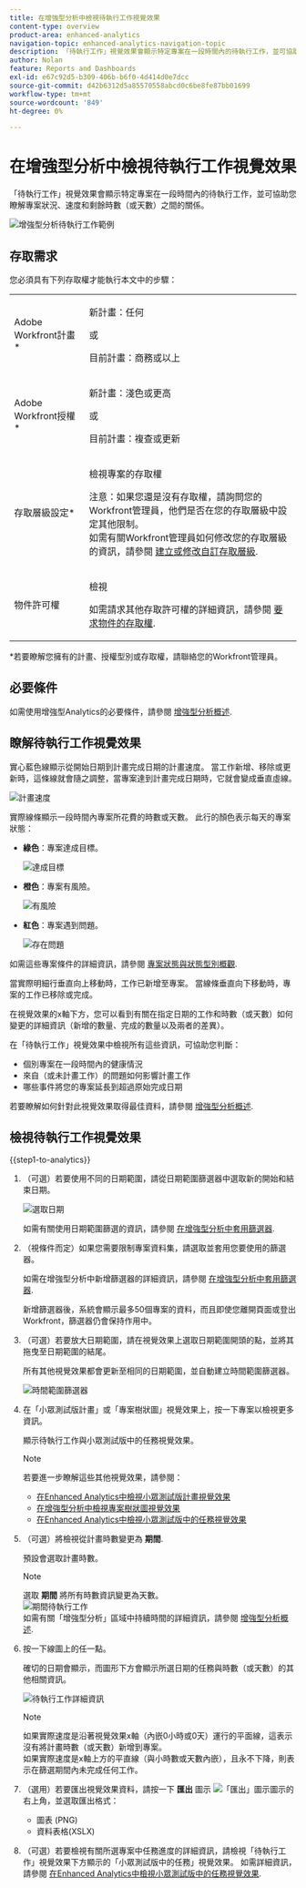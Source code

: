```yaml
---
title: 在增強型分析中檢視待執行工作視覺效果
content-type: overview
product-area: enhanced-analytics
navigation-topic: enhanced-analytics-navigation-topic
description: 「待執行工作」視覺效果會顯示特定專案在一段時間內的待執行工作，並可協助您瞭解專案狀況、速度和剩餘時數（或天數）之間的關係。
author: Nolan
feature: Reports and Dashboards
exl-id: e67c92d5-b309-406b-b6f0-4d414d0e7dcc
source-git-commit: d42b6312d5a85570558abcd0c6be8fe87bb01699
workflow-type: tm+mt
source-wordcount: '849'
ht-degree: 0%

---
```


# 在增強型分析中檢視待執行工作視覺效果

「待執行工作」視覺效果會顯示特定專案在一段時間內的待執行工作，並可協助您瞭解專案狀況、速度和剩餘時數（或天數）之間的關係。

![增強型分析待執行工作範例](assets/burndown120623.png)

## 存取需求

您必須具有下列存取權才能執行本文中的步驟：

<table style="table-layout:auto"> 
 <col> 
 <col> 
 <tbody> 
  <tr> 
   <td role="rowheader">Adobe Workfront計畫*</td> 
   <td>
      <p>新計畫：任何</p>
      <p>或</p>
      <p>目前計畫：商務或以上</p></td>
  </tr> 
  <tr> 
   <td role="rowheader">Adobe Workfront授權*</td> 
   <td>
      <p>新計畫：淺色或更高</p>
      <p>或</p>
      <p>目前計畫：複查或更新</p>
   </td> 
  </tr> 
  <tr> 
   <td role="rowheader">存取層級設定*</td> 
   <td> <p>檢視專案的存取權</p> <p>注意：如果您還是沒有存取權，請詢問您的Workfront管理員，他們是否在您的存取層級中設定其他限制。<br>如需有關Workfront管理員如何修改您的存取層級的資訊，請參閱 <a href="../administration-and-setup/add-users/configure-and-grant-access/create-modify-access-levels.md" class="MCXref xref">建立或修改自訂存取層級</a>.</p> </td> 
  </tr> 
  <tr> 
   <td role="rowheader">物件許可權</td> 
   <td> <p>檢視</p> <p>如需請求其他存取許可權的詳細資訊，請參閱 <a href="../workfront-basics/grant-and-request-access-to-objects/request-access.md" class="MCXref xref">要求物件的存取權</a>.</p> </td> 
  </tr> 
 </tbody> 
</table>

&#42;若要瞭解您擁有的計畫、授權型別或存取權，請聯絡您的Workfront管理員。

## 必要條件

如需使用增強型Analytics的必要條件，請參閱 [增強型分析概述](../enhanced-analytics/enhanced-analytics-overview.md#prerequisites).

## 瞭解待執行工作視覺效果

實心藍色線顯示從開始日期到計畫完成日期的計畫速度。 當工作新增、移除或更新時，這條線就會隨之調整，當專案達到計畫完成日期時，它就會變成垂直虛線。

![計畫速度](assets/burndown-planned-line.png)

實際線條顯示一段時間內專案所花費的時數或天數。 此行的顏色表示每天的專案狀態：

* **綠色**：專案達成目標。

  ![達成目標](assets/burndown-green.png)

* **橙色**：專案有風險。

  ![有風險](assets/burndown-orange.png)

* **紅色**：專案遇到問題。

  ![存在問題](assets/burndown-red.png)

如需這些專案條件的詳細資訊，請參閱 [專案狀態與狀態型別概觀](../manage-work/projects/manage-projects/project-condition-and-condition-type.md).

當實際明細行垂直向上移動時，工作已新增至專案。 當線條垂直向下移動時，專案的工作已移除或完成。

在視覺效果的x軸下方，您可以看到有關在指定日期的工作和時數（或天數）如何變更的詳細資訊（新增的數量、完成的數量以及兩者的差異）。

在「待執行工作」視覺效果中檢視所有這些資訊，可協助您判斷：

* 個別專案在一段時間內的健康情況
* 來自（或未計畫工作）的問題如何影響計畫工作
* 哪些事件將您的專案延長到超過原始完成日期

若要瞭解如何針對此視覺效果取得最佳資料，請參閱 [增強型分析概述](../enhanced-analytics/enhanced-analytics-overview.md).

## 檢視待執行工作視覺效果

{{step1-to-analytics}}

1. （可選）若要使用不同的日期範圍，請從日期範圍篩選器中選取新的開始和結束日期。

   ![選取日期](assets/filters-select-date-range-350x344.png)

   如需有關使用日期範圍篩選的資訊，請參閱 [在增強型分析中套用篩選器](../enhanced-analytics/use-enhanced-analytics-filters.md).

1. （視條件而定）如果您需要限制專案資料集，請選取並套用您要使用的篩選器。

   如需在增強型分析中新增篩選器的詳細資訊，請參閱 [在增強型分析中套用篩選器](../enhanced-analytics/use-enhanced-analytics-filters.md).

   新增篩選器後，系統會顯示最多50個專案的資料，而且即使您離開頁面或登出Workfront，篩選器仍會保持作用中。

1. （可選）若要放大日期範圍，請在視覺效果上選取日期範圍開頭的點，並將其拖曳至日期範圍的結尾。

   所有其他視覺效果都會更新至相同的日期範圍，並自動建立時間範圍篩選器。

   ![時間範圍篩選器](assets/timeframe-filter-350x220.png)

1. 在「小眾測試版計畫」或「專案樹狀圖」視覺效果上，按一下專案以檢視更多資訊。

   顯示待執行工作與小眾測試版中的任務視覺效果。

   >[!NOTE]
   >
   >若要進一步瞭解這些其他視覺效果，請參閱：
   >
   >   * [在Enhanced Analytics中檢視小眾測試版計畫視覺效果](../enhanced-analytics/flight-plan-overview.md)
   >   * [在增強型分析中檢視專案樹狀圖視覺效果](../enhanced-analytics/project-treemap-overview.md)
   >   * [在Enhanced Analytics中檢視小眾測試版中的任務視覺效果](../enhanced-analytics/tasks-in-flight-overview.md)
   >

1. （可選）將檢視從計畫時數變更為 **期間**.

   預設會選取計畫時數。

   >[!NOTE]
   >
   >選取 **期間** 將所有時數資訊變更為天數。\
   >![期間待執行工作](assets/duration-burndown-350x112.png)\
   >如需有關「增強型分析」區域中持續時間的詳細資訊，請參閱 [增強型分析概述](../enhanced-analytics/enhanced-analytics-overview.md#duration-view).

1. 按一下線圖上的任一點。

   確切的日期會顯示，而圖形下方會顯示所選日期的任務與時數（或天數）的其他相關資訊。

   ![待執行工作詳細資訊](assets/burndown-task-and-hour-changes-350x121.png)

   >[!NOTE]
   >
   >如果實際速度是沿著視覺效果x軸（內嵌0小時或0天）運行的平面線，這表示沒有將計畫時數（或天數）新增到專案。\
   >如果實際速度是x軸上方的平直線（與小時數或天數內嵌），且永不下降，則表示在篩選期間內未完成任何工作。

1. （選用）若要匯出視覺效果資料，請按一下 **匯出** 圖示 ![「匯出」圖示](assets/export.png)圖示的右上角，並選取匯出格式：

   * 圖表 (PNG)
   * 資料表格(XSLX)

1. （可選）若要檢視有關所選專案中任務進度的詳細資訊，請檢視「待執行工作」視覺效果下方顯示的「小眾測試版中的任務」視覺效果。 如需詳細資訊，請參閱 [在Enhanced Analytics中檢視小眾測試版中的任務視覺效果](/help/quicksilver/enhanced-analytics/tasks-in-flight-overview.md).
